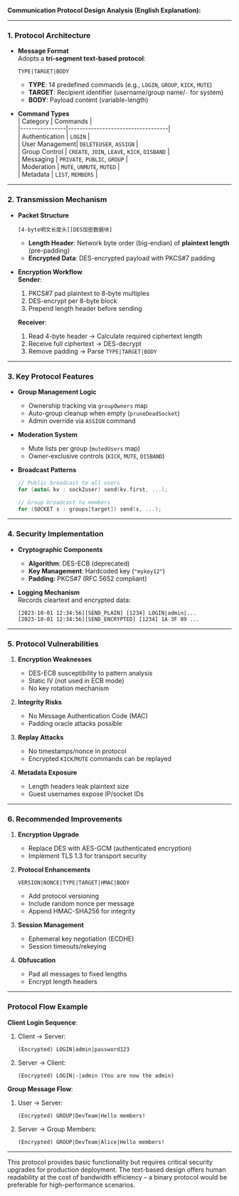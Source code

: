 **Communication Protocol Design Analysis (English Explanation):**

---

### **1. Protocol Architecture**
- **Message Format**  
  Adopts a **tri-segment text-based protocol**:  
  ```plaintext
  TYPE|TARGET|BODY
  ```  
  - **TYPE**: 14 predefined commands (e.g., `LOGIN`, `GROUP`, `KICK`, `MUTE`)  
  - **TARGET**: Recipient identifier (username/group name/`-` for system)  
  - **BODY**: Payload content (variable-length)  

- **Command Types**  
  | Category       | Commands                          |  
  |----------------|-----------------------------------|  
  | Authentication | `LOGIN`                           |  
  | User Management| `DELETEUSER`, `ASSIGN`             |  
  | Group Control  | `CREATE`, `JOIN`, `LEAVE`, `KICK`, `DISBAND` |  
  | Messaging      | `PRIVATE`, `PUBLIC`, `GROUP`      |  
  | Moderation     | `MUTE`, `UNMUTE`, `MUTED`         |  
  | Metadata       | `LIST`, `MEMBERS`                 |  

---

### **2. Transmission Mechanism**
- **Packet Structure**  
  ```plaintext
  [4-byte明文长度头][DES加密数据块]
  ```  
  - **Length Header**: Network byte order (big-endian) of **plaintext length** (pre-padding)  
  - **Encrypted Data**: DES-encrypted payload with PKCS#7 padding  

- **Encryption Workflow**  
  **Sender**:  
  1. PKCS#7 pad plaintext to 8-byte multiples  
  2. DES-encrypt per 8-byte block  
  3. Prepend length header before sending  

  **Receiver**:  
  1. Read 4-byte header → Calculate required ciphertext length  
  2. Receive full ciphertext → DES-decrypt  
  3. Remove padding → Parse `TYPE|TARGET|BODY`  

---

### **3. Key Protocol Features**
- **Group Management Logic**  
  - Ownership tracking via `groupOwners` map  
  - Auto-group cleanup when empty (`pruneDeadSocket`)  
  - Admin override via `ASSIGN` command  

- **Moderation System**  
  - Mute lists per group (`mutedUsers` map)  
  - Owner-exclusive controls (`KICK`, `MUTE`, `DISBAND`)  

- **Broadcast Patterns**  
  ```c++
  // Public broadcast to all users
  for (auto& kv : sock2user) send(kv.first, ...);

  // Group broadcast to members
  for (SOCKET s : groups[target]) send(s, ...);
  ```  

---

### **4. Security Implementation**
- **Cryptographic Components**  
  - **Algorithm**: DES-ECB (deprecated)  
  - **Key Management**: Hardcoded key (`"mykey12"`)  
  - **Padding**: PKCS#7 (RFC 5652 compliant)  

- **Logging Mechanism**  
  Records cleartext and encrypted data:  
  ```plaintext
  [2023-10-01 12:34:56][SEND_PLAIN] [1234] LOGIN|admin|...
  [2023-10-01 12:34:56][SEND_ENCRYPTED] [1234] 1A 3F 89 ... 
  ```  

---

### **5. Protocol Vulnerabilities**  
1. **Encryption Weaknesses**  
   - DES-ECB susceptibility to pattern analysis  
   - Static IV (not used in ECB mode)  
   - No key rotation mechanism  

2. **Integrity Risks**  
   - No Message Authentication Code (MAC)  
   - Padding oracle attacks possible  

3. **Replay Attacks**  
   - No timestamps/nonce in protocol  
   - Encrypted `KICK`/`MUTE` commands can be replayed  

4. **Metadata Exposure**  
   - Length headers leak plaintext size  
   - Guest usernames expose IP/socket IDs  

---

### **6. Recommended Improvements**  
1. **Encryption Upgrade**  
   - Replace DES with AES-GCM (authenticated encryption)  
   - Implement TLS 1.3 for transport security  

2. **Protocol Enhancements**  
   ```plaintext
   VERSION|NONCE|TYPE|TARGET|HMAC|BODY
   ```  
   - Add protocol versioning  
   - Include random nonce per message  
   - Append HMAC-SHA256 for integrity  

3. **Session Management**  
   - Ephemeral key negotiation (ECDHE)  
   - Session timeouts/rekeying  

4. **Obfuscation**  
   - Pad all messages to fixed lengths  
   - Encrypt length headers  

---

### **Protocol Flow Example**
**Client Login Sequence**:  
1. Client → Server:  
   ```plaintext
   (Encrypted) LOGIN|admin|password123
   ```  
2. Server → Client:  
   ```plaintext
   (Encrypted) LOGIN|-|admin (You are now the admin)
   ```  

**Group Message Flow**:  
1. User → Server:  
   ```plaintext
   (Encrypted) GROUP|DevTeam|Hello members!
   ```  
2. Server → Group Members:  
   ```plaintext
   (Encrypted) GROUP|DevTeam|Alice|Hello members!
   ```  

--- 

This protocol provides basic functionality but requires critical security upgrades for production deployment. The text-based design offers human readability at the cost of bandwidth efficiency – a binary protocol would be preferable for high-performance scenarios.